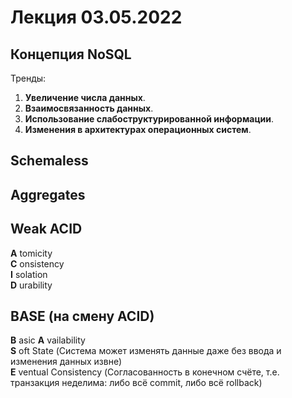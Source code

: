 # Лекция 03.05.2022
## Концепция NoSQL
Тренды:
1) __Увеличение числа данных__.
2) __Взаимосвязанность данных__.
3) __Использование слабоструктурированной информации__.
4) __Изменения в архитектурах операционных систем__. 

## Schemaless
## Aggregates
## Weak ACID
__A__ tomicity\
__C__ onsistency\
__I__ solation\
__D__ urability
## BASE (на смену ACID)
__B__ asic __A__ vailability\
__S__ oft State (Система может изменять данные даже без ввода и изменения данных извне)\
__E__ ventual Consistency (Согласованность в конечном счёте, т.е. транзакция неделима: либо всё commit, либо всё rollback)
